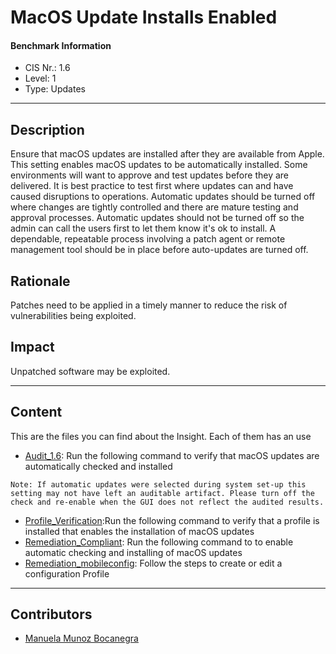 # MacOS Update Installs Enabled
#### Benchmark Information
- CIS Nr.: 1.6
- Level: 1
- Type: Updates
------------------------
## Description

Ensure that macOS updates are installed after they are available from Apple. This setting enables macOS updates to be automatically installed. Some environments will want to approve and test updates before they are delivered. It is best practice to test first where updates can and have caused disruptions to operations. Automatic updates should be turned off where changes are tightly controlled and there are mature testing and approval processes. Automatic updates should not be turned off so the admin can call the users first to let them know it's ok to install. A dependable, repeatable process involving a patch agent or remote management tool should be in place before auto-updates are turned off.

## Rationale

Patches need to be applied in a timely manner to reduce the risk of vulnerabilities being exploited.

## Impact

Unpatched software may be exploited.

---
## Content
This are the files you can find about the Insight. Each of them has an use 
* [Audit_1.6](https://github.com/apfelwerk/JamfProtectInsights/blob/main/UpdatesType/CIS_1.6_MacOS%20Update%20Installs%20Enabled/Audit_1.6.sh): Run the following command to verify that macOS updates are automatically checked and installed

```Note: If automatic updates were selected during system set-up this setting may not have left an auditable artifact. Please turn off the check and re-enable when the GUI does not reflect the audited results.```

* [Profile_Verification](https://github.com/apfelwerk/JamfProtectInsights/blob/main/UpdatesType/CIS_1.5_System%20Data%20Files%20And%20Security%20Installs%20Enabled/Profile_Verification.sh):Run the following command to verify that a profile is installed that enables the installation of macOS updates
* [Remediation_Compliant](https://github.com/apfelwerk/JamfProtectInsights/blob/main/UpdatesType/CIS_1.6_MacOS%20Update%20Installs%20Enabled/Remediation_Compliant.sh): Run the following command to to enable automatic checking and installing of macOS updates
* [Remediation_mobileconfig](https://github.com/apfelwerk/JamfProtectInsights/blob/main/UpdatesType/CIS_1.5_System%20Data%20Files%20And%20Security%20Installs%20Enabled/Remediation_mobileconfig.md): Follow the steps to create or edit a configuration Profile

------------------------------------------------------------------------------------------------------------------------------------------------------------------------------------------------------------------------------------------------------------------------------------------------------------------------------
## Contributors
* [Manuela Munoz Bocanegra](https://github.com/manuelamunoz)


